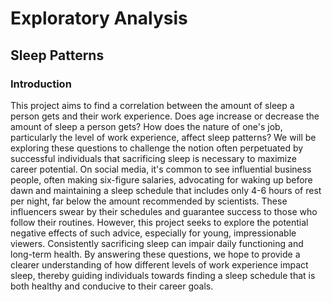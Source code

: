 # Exploratory Analysis

## Sleep Patterns

### Introduction

This project aims to find a correlation between the amount of sleep a person gets and their work experience. Does age increase or decrease the amount of sleep a person gets? How does the nature of one's job, particularly the level of work experience, affect sleep patterns? We will be exploring these questions to challenge the notion often perpetuated by successful individuals that sacrificing sleep is necessary to maximize career potential. On social media, it's common to see influential business people, often making six-figure salaries, advocating for waking up before dawn and maintaining a sleep schedule that includes only 4-6 hours of rest per night, far below the amount recommended by scientists. These influencers swear by their schedules and guarantee success to those who follow their routines. However, this project seeks to explore the potential negative effects of such advice, especially for young, impressionable viewers. Consistently sacrificing sleep can impair daily functioning and long-term health. By answering these questions, we hope to provide a clearer understanding of how different levels of work experience impact sleep, thereby guiding individuals towards finding a sleep schedule that is both healthy and conducive to their career goals.

### 

